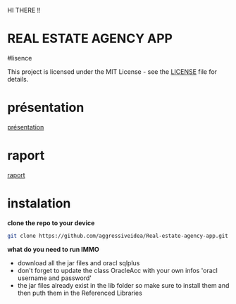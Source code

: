 HI THERE !! 

# REAL ESTATE AGENCY APP 

#lisence 

This project is licensed under the MIT License - see the [LICENSE](LICENSE) file for details.

# présentation

[présentation](https://www.canva.com/design/DAGCNacHeZQ/J84Iv2irIFE5lQ_I7KO4Uw/watch?utm_content=DAGCNacHeZQ&utm_campaign=designshare&utm_medium=link&utm_source=editor)

# raport 

[raport](https://www.canva.com/design/DAGBgFEIc5g/XXVMeuI2eLCgK4LrvcEFFQ/edit?utm_content=DAGBgFEIc5g&utm_campaign=designshare&utm_medium=link2&utm_source=sharebutton)

# instalation 
**clone the repo to your device**

```bash 
git clone https://github.com/aggressiveidea/Real-estate-agency-app.git
```

**what do you need to run IMMO**
- download all the jar files and oracl sqlplus 
- don't forget to update the class OracleAcc with your own infos 'oracl username and password'
- the jar files already exist in the lib folder so make sure to install them and then puth them in the Referenced Libraries  

